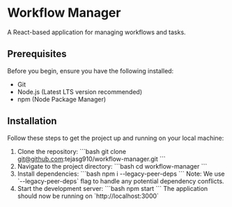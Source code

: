 # Workflow Manager
A React-based application for managing workflows and tasks.
## Prerequisites
Before you begin, ensure you have the following installed:
- Git
- Node.js (Latest LTS version recommended)
- npm (Node Package Manager)
## Installation
Follow these steps to get the project up and running on your local machine:
1. Clone the repository:
\`\`\`bash
git clone git@github.com:tejasg910/workflow-manager.git
\`\`\`
2. Navigate to the project directory:
\`\`\`bash
cd workflow-manager
\`\`\`
3. Install dependencies:
\`\`\`bash
npm i --legacy-peer-deps
\`\`\`
Note: We use \`--legacy-peer-deps\` flag to handle any potential dependency conflicts.
4. Start the development server:
\`\`\`bash
npm start
\`\`\`
The application should now be running on \`http://localhost:3000\`
